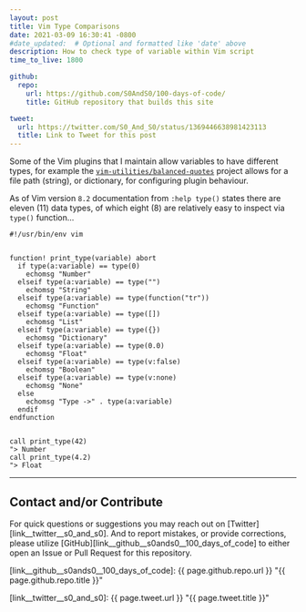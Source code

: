```yaml
---
layout: post
title: Vim Type Comparisons
date: 2021-03-09 16:30:41 -0800
#date_updated:  # Optional and formatted like 'date' above
description: How to check type of variable within Vim script
time_to_live: 1800

github:
  repo:
    url: https://github.com/S0AndS0/100-days-of-code/
    title: GitHub repository that builds this site

tweet:
  url: https://twitter.com/S0_And_S0/status/1369446638981423113
  title: Link to Tweet for this post
---
```




Some of the Vim plugins that I maintain allow variables to have different types, for example the [`vim-utilities/balanced-quotes`][link__github__vim_utilities__balanced_quotes] project allows for a file path (string), or dictionary, for configuring plugin behaviour.


As of Vim version `8.2` documentation from `:help type()` states there are eleven (11) data types, of which eight (8) are relatively easy to inspect via `type()` function...


```vim
#!/usr/bin/env vim


function! print_type(variable) abort
  if type(a:variable) == type(0)
    echomsg "Number"
  elseif type(a:variable) == type("")
    echomsg "String"
  elseif type(a:variable) == type(function("tr"))
    echomsg "Function"
  elseif type(a:variable) == type([])
    echomsg "List"
  elseif type(a:variable) == type({})
    echomsg "Dictionary"
  elseif type(a:variable) == type(0.0)
    echomsg "Float"
  elseif type(a:variable) == type(v:false)
    echomsg "Boolean"
  elseif type(a:variable) == type(v:none)
    echomsg "None"
  else
    echomsg "Type ->" . type(a:variable)
  endif
endfunction


call print_type(42)
"> Number
call print_type(4.2)
"> Float
```


______


## Contact and/or Contribute
[heading__contact_andor_contribute]: #contact-andor-contribute


For quick questions or suggestions you may reach out on [Twitter][link__twitter__s0_and_s0]. And to report mistakes, or provide corrections, please utilize [GitHub][link__github__s0ands0__100_days_of_code] to either open an Issue or Pull Request for this repository.



[link__github__s0ands0__100_days_of_code]: {{ page.github.repo.url }} "{{ page.github.repo.title }}"

[link__twitter__s0_and_s0]: {{ page.tweet.url }} "{{ page.tweet.title }}"

[link__github__vim_utilities__balanced_quotes]: https://github.com/vim-utilities/balanced-quotes

